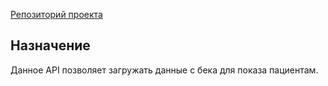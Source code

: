 [Репозиторий проекта](https://github.com/DIANAPP-online/PatientAPI)

## Назначение
Данное API позволяет загружать данные с бека для показа пациентам. 
